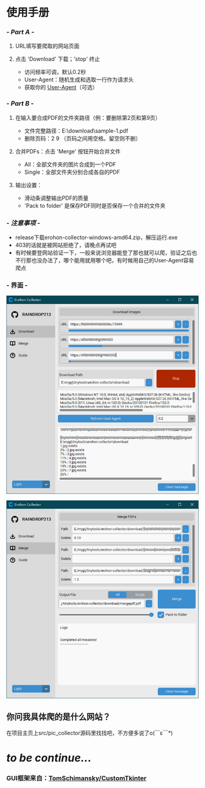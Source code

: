 # **使用手册**

### ***- Part A -***

1. URL填写要爬取的网站页面

2. 点击 'Download' 下载；'stop' 终止
    - 访问频率可调，默认0.2秒
    - User-Agent：随机生成和选取一行作为请求头
    - 获取你的 [User-Agent](https://httpbin.org/user-agent)（可选）

### ***- Part B -***

1. 在输入要合成PDF的文件夹路径（例：要删除第2页和第9页）
    - 文件完整路径：E:\download\sample-1.pdf
    - 删除页码：2 9  （页码之间用空格。留空则不删）

2. 合并PDFs：点击 'Merge' 按钮开始合并文件
    - All：全部文件夹的图片合成到一个PDF
    - Single：全部文件夹分别合成各自的PDF

3. 输出设置：
    - 滑动条调整输出PDF的质量
    - 'Pack to folder' 是保存PDF同时是否保存一个合并的文件夹

### ***- 注意事项 -***
- release下载erohon-collector-windows-amd64.zip，解压运行.exe
- 403的话就是被网站拒绝了，请晚点再试吧
- 有时候要登网站验证一下，一般来说浏览器能登了那也就可以爬，验证之后也不行那也没办法了，哪个能用就用哪个吧，有时候用自己的User-Agent容易爬点

### **- 界面 -**
![tips](https://raw.githubusercontent.com/raindrop213/erohon-collector/main/resources/image/preview1.jpg)

![tips](https://raw.githubusercontent.com/raindrop213/erohon-collector/main/resources/image/preview2.jpg)

## 你问我具体爬的是什么网站？
在项目主页上src/pic_collector源码里找找吧，不方便多说了o(￣ε￣*) 

# ***to be continue...***

### GUI框架来自：[TomSchimansky/CustomTkinter](https://github.com/TomSchimansky/CustomTkinter)